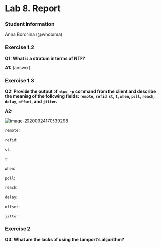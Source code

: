# Lab 8. Report

### Student Information

Anna Boronina (@whoorma)

### Exercise 1.2

**Q1: What is a stratum in terms of NTP?**

**A1:** (answer)

### Exercise 1.3

**Q2: Provide the output of `ntpq -p` command from the client and describe the meaning of the following fields: `remote`, `refid`, `st`, `t`, `when`, `poll`, `reach`, `delay`, `offset`, and `jitter`.**

**A2:**

![image-20200924170539298](/home/whoorma/.config/Typora/typora-user-images/image-20200924170539298.png)

`remote`: 

`refid`:

`st`:

`t`:

`when`:

`poll`:

`reach`:

`delay`:

`offset`:

 `jitter`:

### Exercise 2

**Q3: What are the lacks of using the Lamport’s algorithm?**